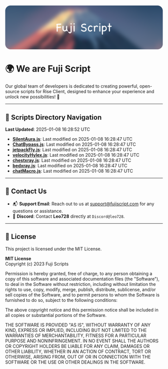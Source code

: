 ![Banner](.github/b.webp)

# 🌍 **We are Fuji Script**

Our global team of developers is dedicated to creating powerful, open-source scripts for Rise Client, designed to enhance your experience and unlock new possibilities! 🌟

---
<!-- SCRIPTS_NAVIGATION_START -->
## 📂 **Scripts Directory Navigation**

**Last Updated**: 2025-01-08 16:28:52 UTC

- **[SilentAura.js](scripts/SilentAura.js)**: Last modified on 2025-01-08 16:28:47 UTC
- **[ChatBypass.js](scripts/ChatBypass.js)**: Last modified on 2025-01-08 16:28:47 UTC
- **[jetpackFly.js](scripts/jetpackFly.js)**: Last modified on 2025-01-08 16:28:47 UTC
- **[velocityHylex.js](scripts/velocityHylex.js)**: Last modified on 2025-01-08 16:28:47 UTC
- **[chestxray.js](scripts/chestxray.js)**: Last modified on 2025-01-08 16:28:47 UTC
- **[bedxray.js](scripts/bedxray.js)**: Last modified on 2025-01-08 16:28:47 UTC
- **[chatMacro.js](scripts/chatMacro.js)**: Last modified on 2025-01-08 16:28:47 UTC

<!-- SCRIPTS_NAVIGATION_END -->

---

## 💬 **Contact Us**  
- 📬 **Support Email**: Reach out to us at [support@fujiscript.com](mailto:support@fujiscript.com) for any questions or assistance.  
- 💬 **Discord**: Contact **Leo728** directly at `Discord@leo728`.

---

## 📜 **License**

This project is licensed under the MIT License.  

**MIT License**  
Copyright (c) 2023 Fuji Scripts  

Permission is hereby granted, free of charge, to any person obtaining a copy of this software and associated documentation files (the "Software"), to deal in the Software without restriction, including without limitation the rights to use, copy, modify, merge, publish, distribute, sublicense, and/or sell copies of the Software, and to permit persons to whom the Software is furnished to do so, subject to the following conditions:  

The above copyright notice and this permission notice shall be included in all copies or substantial portions of the Software.  

THE SOFTWARE IS PROVIDED "AS IS", WITHOUT WARRANTY OF ANY KIND, EXPRESS OR IMPLIED, INCLUDING BUT NOT LIMITED TO THE WARRANTIES OF MERCHANTABILITY, FITNESS FOR A PARTICULAR PURPOSE AND NONINFRINGEMENT. IN NO EVENT SHALL THE AUTHORS OR COPYRIGHT HOLDERS BE LIABLE FOR ANY CLAIM, DAMAGES OR OTHER LIABILITY, WHETHER IN AN ACTION OF CONTRACT, TORT OR OTHERWISE, ARISING FROM, OUT OF OR IN CONNECTION WITH THE SOFTWARE OR THE USE OR OTHER DEALINGS IN THE SOFTWARE.  

